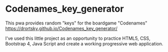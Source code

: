 # Codenames_key_generator
This pwa provides random "keys" for the boardgame "Codenames"
https://drortsky.github.io/Codenames_key_generator/

I've used this little project as an opportunity to practice HTML5,
CSS, Bootstrap 4, Java Script and create a working progressive
web application.
